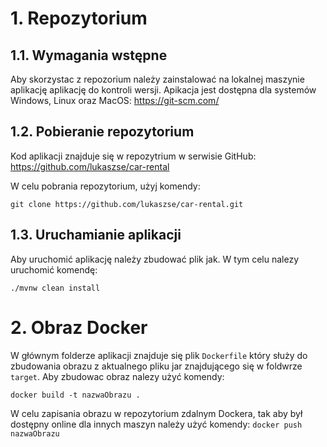 # 1. Repozytorium

## 1.1. Wymagania wstępne
Aby skorzystac z repozorium należy zainstalować na lokalnej maszynie aplikację aplikację do kontroli wersji.
Apikacja jest dostępna dla systemów Windows, Linux oraz MacOS:
https://git-scm.com/

## 1.2. Pobieranie repozytorium
Kod aplikacji znajduje się w repozytrium w serwisie GitHub:
https://github.com/lukaszse/car-rental

W celu pobrania repozytorium, użyj komendy:

`git clone https://github.com/lukaszse/car-rental.git`

## 1.3. Uruchamianie aplikacji
Aby uruchomić aplikację należy zbudować plik jak. W tym celu nalezy uruchomić komendę:

`./mvnw clean install`

# 2. Obraz Docker
W głównym folderze aplikacji znajduje się plik `Dockerfile` który służy do zbudowania obrazu z aktualnego pliku jar znajdującego się w foldwrze `target`.
Aby zbudowac obraz nalezy użyć komendy:

`docker build -t nazwaObrazu .`

W celu zapisania obrazu w repozytorium zdalnym Dockera, tak aby był dostępny online dla innych maszyn należy użyć komendy:
`docker push nazwaObrazu`